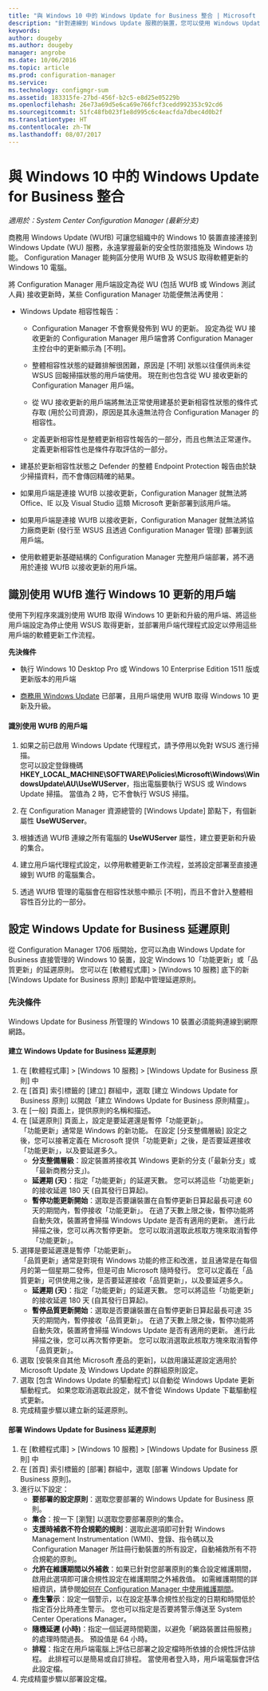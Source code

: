 ```yaml
---
title: "與 Windows 10 中的 Windows Update for Business 整合 | Microsoft Docs"
description: "針對連線到 Windows Update 服務的裝置，您可以使用 Windows Update for Business 讓組織中的 Windows 10 裝置保持最新狀態。"
keywords: 
author: dougeby
ms.author: dougeby
manager: angrobe
ms.date: 10/06/2016
ms.topic: article
ms.prod: configuration-manager
ms.service: 
ms.technology: configmgr-sum
ms.assetid: 183315fe-27bd-456f-b2c5-e8d25e05229b
ms.openlocfilehash: 26e73a69d5e6ca69e766fcf3cedd992353c92cd6
ms.sourcegitcommit: 51fc48fb023f1e8d995c6c4eacfda7dbec4d0b2f
ms.translationtype: HT
ms.contentlocale: zh-TW
ms.lasthandoff: 08/07/2017
---
```

# <a name="integration-with-windows-update-for-business-in-windows-10"></a>與 Windows 10 中的 Windows Update for Business 整合

*適用於：System Center Configuration Manager (最新分支)*

商務用 Windows Update (WUfB) 可讓您組織中的 Windows 10 裝置直接連接到 Windows Update (WU) 服務，永遠掌握最新的安全性防禦措施及 Windows 功能。 Configuration Manager 能夠區分使用 WUfB 及 WSUS 取得軟體更新的 Windows 10 電腦。  

 將 Configuration Manager 用戶端設定為從 WU (包括 WUfB 或 Windows 測試人員) 接收更新時，某些 Configuration Manager 功能便無法再使用：  

-   Windows Update 相容性報告：  

    -   Configuration Manager 不會察覺發佈到 WU 的更新。 設定為從 WU 接收更新的 Configuration Manager 用戶端會將 Configuration Manager 主控台中的更新顯示為 [不明]。  

    -   整體相容性狀態的疑難排解很困難，原因是 [不明]  狀態以往僅供尚未從 WSUS 回報掃描狀態的用戶端使用。  現在則也包含從 WU 接收更新的 Configuration Manager 用戶端。  

    -   從 WU 接收更新的用戶端將無法正常使用建基於更新相容性狀態的條件式存取 (用於公司資源)，原因是其永遠無法符合 Configuration Manager 的相容性。  

    -   定義更新相容性是整體更新相容性報告的一部分，而且也無法正常運作。  定義更新相容性也是條件存取評估的一部分。  

-   建基於更新相容性狀態之 Defender 的整體 Endpoint Protection 報告由於缺少掃描資料，而不會傳回精確的結果。  

-   如果用戶端是連接 WUfB 以接收更新，Configuration Manager 就無法將 Office、IE 以及 Visual Studio 這類 Microsoft 更新部署到該用戶端。  

-   如果用戶端是連接 WUfB 以接收更新，Configuration Manager 就無法將協力廠商更新 (發行至 WSUS 且透過 Configuration Manager 管理) 部署到該用戶端。  

-   使用軟體更新基礎結構的 Configuration Manager 完整用戶端部署，將不適用於連接 WUfB 以接收更新的用戶端。  

## <a name="identify-clients-that-use-wufb-for-windows-10-updates"></a>識別使用 WUfB 進行 Windows 10 更新的用戶端  
 使用下列程序來識別使用 WUfB 取得 Windows 10 更新和升級的用戶端、將這些用戶端設定為停止使用 WSUS 取得更新，並部署用戶端代理程式設定以停用這些用戶端的軟體更新工作流程。  

 **先決條件**  

-   執行 Windows 10 Desktop Pro 或 Windows 10 Enterprise Edition 1511 版或更新版本的用戶端  

-   [商務用 Windows Update](https://technet.microsoft.com/library/mt622730\(v=vs.85\).aspx) 已部署，且用戶端使用 WUfB 取得 Windows 10 更新及升級。  

#### <a name="to-identify-clients-that-use-wufb"></a>識別使用 WUfB 的用戶端  

1.  如果之前已啟用 Windows Update 代理程式，請予停用以免對 WSUS 進行掃描。   
    您可以設定登錄機碼 **HKEY_LOCAL_MACHINE\SOFTWARE\Policies\Microsoft\Windows\WindowsUpdate\AU\UseWUServer**，指出電腦要執行 WSUS 或 Windows Update 掃描。  當值為 2 時，它不會執行 WSUS 掃描。  

2.  在 Configuration Manager 資源總管的 [Windows Update] 節點下，有個新屬性 **UseWUServer**。  

3.  根據透過 WUfB 連線之所有電腦的 **UseWUServer** 屬性，建立要更新和升級的集合。  

4.  建立用戶端代理程式設定，以停用軟體更新工作流程，並將設定部署至直接連線到 WUfB 的電腦集合。  

5.  透過 WUfB 管理的電腦會在相容性狀態中顯示 [不明]，而且不會計入整體相容性百分比的一部分。  

## <a name="configure-windows-update-for-business-deferral-policies"></a>設定 Windows Update for Business 延遲原則
<!-- 1290890 -->
從 Configuration Manager 1706 版開始，您可以為由 Windows Update for Business 直接管理的 Windows 10 裝置，設定 Windows 10「功能更新」或「品質更新」的延遲原則。 您可以在 [軟體程式庫] > [Windows 10 服務] 底下的新 [Windows Update for Business 原則] 節點中管理延遲原則。

### <a name="prerequisites"></a>先決條件
Windows Update for Business 所管理的 Windows 10 裝置必須能夠連線到網際網路。

#### <a name="to-create-a-windows-update-for-business-deferral-policy"></a>建立 Windows Update for Business 延遲原則
1. 在 [軟體程式庫] > [Windows 10 服務] > [Windows Update for Business 原則] 中
2. 在 [首頁] 索引標籤的 [建立] 群組中，選取 [建立 Windows Update for Business 原則] 以開啟「建立 Windows Update for Business 原則精靈」。
3. 在 [一般] 頁面上，提供原則的名稱和描述。
4. 在 [延遲原則] 頁面上，設定是要延遲還是暫停「功能更新」。    
    「功能更新」通常是 Windows 的新功能。 在設定 [分支整備層級] 設定之後，您可以接著定義在 Microsoft 提供「功能更新」之後，是否要延遲接收「功能更新」，以及要延遲多久。
    - **分支整備層級**：設定裝置將接收其 Windows 更新的分支 (「最新分支」或「最新商務分支」)。
    - **延遲期 (天)**：指定「功能更新」的延遲天數。 您可以將這些「功能更新」的接收延遲 180 天 (自其發行日算起)。
    - **暫停功能更新開始**：選取是否要讓裝置在自暫停更新日算起最長可達 60 天的期間內，暫停接收「功能更新」。 在過了天數上限之後，暫停功能將自動失效，裝置將會掃描 Windows Update 是否有適用的更新。 進行此掃描之後，您可以再次暫停更新。 您可以取消選取此核取方塊來取消暫停「功能更新」。   
5. 選擇是要延遲還是暫停「功能更新」。     
    「品質更新」通常是對現有 Windows 功能的修正和改進，並且通常是在每個月的第一個星期二發佈，但是可由 Microsoft 隨時發行。 您可以定義在「品質更新」可供使用之後，是否要延遲接收「品質更新」，以及要延遲多久。
    - **延遲期 (天)**：指定「功能更新」的延遲天數。 您可以將這些「功能更新」的接收延遲 180 天 (自其發行日算起)。
    - **暫停品質更新開始**：選取是否要讓裝置在自暫停更新日算起最長可達 35 天的期間內，暫停接收「品質更新」。 在過了天數上限之後，暫停功能將自動失效，裝置將會掃描 Windows Update 是否有適用的更新。 進行此掃描之後，您可以再次暫停更新。 您可以取消選取此核取方塊來取消暫停「品質更新」。
6. 選取 [安裝來自其他 Microsoft 產品的更新]，以啟用讓延遲設定適用於 Microsoft Update 及 Windows Update 的群組原則設定。
7. 選取 [包含 Windows Update 的驅動程式] 以自動從 Windows Update 更新驅動程式。 如果您取消選取此設定，就不會從 Windows Update 下載驅動程式更新。
8. 完成精靈步驟以建立新的延遲原則。

#### <a name="to-deploy-a-windows-update-for-business-deferral-policy"></a>部署 Windows Update for Business 延遲原則
1. 在 [軟體程式庫] > [Windows 10 服務] > [Windows Update for Business 原則] 中
2. 在 [首頁] 索引標籤的 [部署] 群組中，選取 [部署 Windows Update for Business 原則]。
3. 進行以下設定：
    - **要部署的設定原則**：選取您要部署的 Windows Update for Business 原則。
    - **集合**：按一下 [瀏覽] 以選取您要部署原則的集合。
    - **支援時補救不符合規範的規則**：選取此選項即可針對 Windows Management Instrumentation (WMI)、登錄、指令碼以及 Configuration Manager 所註冊行動裝置的所有設定，自動補救所有不符合規範的原則。
    - **允許在維護期間以外補救**：如果已針對您部署原則的集合設定維護期間，啟用此選項即可讓合規性設定在維護期間之外補救值。 如需維護期間的詳細資訊，請參閱[如何在 Configuration Manager 中使用維護期間](/sccm/core/clients/manage/collections/use-maintenance-windows)。
    - **產生警示**：設定一個警示，以在設定基準合規性於指定的日期和時間低於指定百分比時產生警示。 您也可以指定是否要將警示傳送至 System Center Operations Manager。
    - **隨機延遲 (小時)**：指定一個延遲時間範圍，以避免「網路裝置註冊服務」的處理時間過長。 預設值是 64 小時。
    - **排程**：指定在用戶端電腦上評估已部署之設定檔時所依據的合規性評估排程。 此排程可以是簡易或自訂排程。 當使用者登入時，用戶端電腦會評估此設定檔。
4.  完成精靈步驟以部署設定檔。
